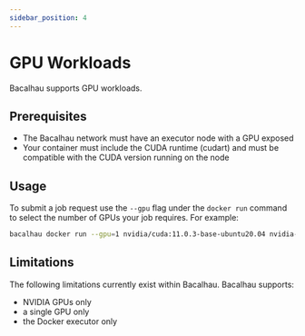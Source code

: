 ```yaml
---
sidebar_position: 4
---
```


# GPU Workloads

Bacalhau supports GPU workloads.

## Prerequisites

* The Bacalhau network must have an executor node with a GPU exposed
* Your container must include the CUDA runtime (cudart) and must be compatible with the CUDA version running on the node

## Usage

To submit a job request use the `--gpu` flag under the `docker run` command to select the number of GPUs your job requires. For example:

```bash
bacalhau docker run --gpu=1 nvidia/cuda:11.0.3-base-ubuntu20.04 nvidia-smi
```

## Limitations

The following limitations currently exist within Bacalhau. Bacalhau supports:

* NVIDIA GPUs only
* a single GPU only
* the Docker executor only